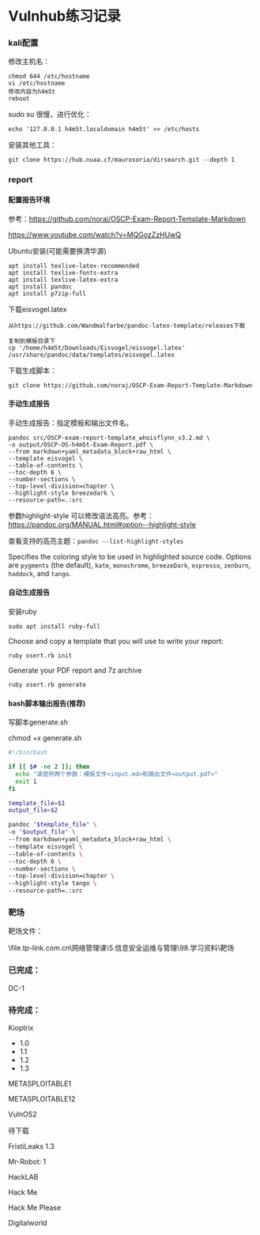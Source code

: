 # Vulnhub练习记录
### kali配置

修改主机名：

```
chmod 644 /etc/hostname
vi /etc/hostname
修改内容为h4m5t
reboot
```

sudo su 很慢，进行优化：

```
echo '127.0.0.1 h4m5t.localdomain h4m5t' >> /etc/hosts
```

安装其他工具：

```
git clone https://hub.nuaa.cf/maurosoria/dirsearch.git --depth 1
```



### report

#### 配置报告环境

参考：https://github.com/noraj/OSCP-Exam-Report-Template-Markdown

https://www.youtube.com/watch?v=MQGozZzHUwQ

Ubuntu安装(可能需要换清华源)

```
apt install texlive-latex-recommended    
apt install texlive-fonts-extra
apt install texlive-latex-extra
apt install pandoc
apt install p7zip-full
```

下载eisvogel.latex

```
从https://github.com/Wandmalfarbe/pandoc-latex-template/releases下载

复制到模板目录下
cp '/home/h4m5t/Downloads/Eisvogel/eisvogel.latex' /usr/share/pandoc/data/templates/eisvogel.latex
```

下载生成脚本：

```
git clone https://github.com/noraj/OSCP-Exam-Report-Template-Markdown
```

#### 手动生成报告

手动生成报告：指定模板和输出文件名。

```
pandoc src/OSCP-exam-report-template_whoisflynn_v3.2.md \
-o output/OSCP-OS-h4m5t-Exam-Report.pdf \
--from markdown+yaml_metadata_block+raw_html \
--template eisvogel \
--table-of-contents \
--toc-depth 6 \
--number-sections \
--top-level-division=chapter \
--highlight-style breezedark \
--resource-path=.:src
```

参数highlight-style 可以修改语法高亮。参考：https://pandoc.org/MANUAL.html#option--highlight-style

查看支持的高亮主题：`pandoc --list-highlight-styles`

Specifies the coloring style to be used in highlighted source code. Options are `pygments` (the default), `kate`, `monochrome`, `breezeDark`, `espresso`, `zenburn`, `haddock`, and `tango`. 

#### 自动生成报告

安装ruby

```
sudo apt install ruby-full
```

Choose and copy a template that you will use to write your report:

```
ruby osert.rb init
```

Generate your PDF report and 7z archive

```
ruby osert.rb generate
```

#### bash脚本输出报告(推荐)

写脚本generate.sh

chmod +x generate.sh

```bash
#!/bin/bash

if [[ $# -ne 2 ]]; then
  echo "请提供两个参数：模板文件<input.md>和输出文件<output.pdf>"
  exit 1
fi

template_file=$1
output_file=$2

pandoc "$template_file" \
-o "$output_file" \
--from markdown+yaml_metadata_block+raw_html \
--template eisvogel \
--table-of-contents \
--toc-depth 6 \
--number-sections \
--top-level-division=chapter \
--highlight-style tango \
--resource-path=.:src
```





### 靶场

靶场文件：

\\file.tp-link.com.cn\网络管理课\5.信息安全运维与管理\98.学习资料\靶场

### 已完成：

DC-1







### 待完成：

Kioptrix

* 1.0
* 1.1
* 1.2
* 1.3



METASPLOITABLE1

METASPLOITABLE12

VulnOS2



待下载

FristiLeaks 1.3

Mr-Robot: 1

HackLAB

Hack Me

Hack Me Please

Digitalworld

